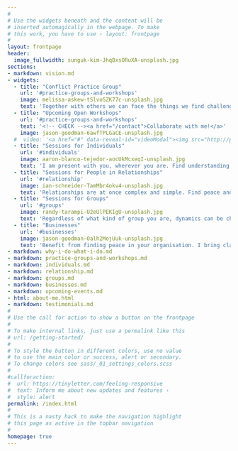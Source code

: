 ```yaml
---
#
# Use the widgets beneath and the content will be
# inserted automagically in the webpage. To make
# this work, you have to use › layout: frontpage
#
layout: frontpage
header:
  image_fullwidth: sunguk-kim-JhqBxsORuXA-unsplash.jpg
sections:
- markdown: vision.md
- widgets:
  - title: "Conflict Practice Group"
    url: '#practice-groups-and-workshops'
    image: melissa-askew-tSlvoSZK77c-unsplash.jpg
    text: 'Together with others we can face the things we find challenging and be held in presence and compassion.<br/>Every first Saturday of the month. More information and sign up <a href="https://nvc-uk.com/practice-group/conflict-facilitation-practice-group/" target="_blank">here</a>.'
  - title: "Upcoming Open Workshops"
    url: '#practice-groups-and-workshops'
    text: '<!-- CHECK --><a href="/contact">Collaborate with me!</a>'
    image: jason-goodman-6awfTPLGaCE-unsplash.jpg
  #  video: '<a href="#" data-reveal-id="videoModal"><img src="http://phlow.github.io/feeling-responsive/images/start-video-feeling-responsive-302x182.jpg" width="302" height="182" alt=""/></a>'
  - title: "Sessions for Individuals"
    url: '#individuals'
    image: aaron-blanco-tejedor-aocUkMcxeqI-unsplash.jpg
    text: 'I am present with you, wherever you are. Find understanding and peace.'
  - title: "Sessions for People in Relationships"
    url: '#relationship'
    image: ian-schneider-TamMbr4okv4-unsplash.jpg
    text: 'Relationships are at once complex and simple. Find peace and understanding.'
  - title: "Sessions for Groups"
    url: '#groups'
    image: randy-tarampi-U2eUlPEKIgU-unsplash.jpg
    text: 'Regardless of what kind of group you are, dynamics can be challenging. Clarity and discernment<br/> Have things fall into place. '
  - title: "Businesses"
    url: '#businesses'
    image: jason-goodman-Oalh2MojUuk-unsplash.jpg
    text: 'Benefit from finding peace in your organisation. I bring clarity and orentation, passing on skills and helping you navigate the most challenging situations.'
- markdown: why-i-do-what-i-do.md
- markdown: practice-groups-and-workshops.md
- markdown: individuals.md
- markdown: relationship.md
- markdown: groups.md
- markdown: businesses.md
- markdown: upcoming-events.md
- html: about-me.html
- markdown: testimonials.md
#
# Use the call for action to show a button on the frontpage
#
# To make internal links, just use a permalink like this
# url: /getting-started/
#
# To style the button in different colors, use no value
# to use the main color or success, alert or secondary.
# To change colors see sass/_01_settings_colors.scss
#
#callforaction:
#  url: https://tinyletter.com/feeling-responsive
#  text: Inform me about new updates and features ›
#  style: alert
permalink: /index.html
#
# This is a nasty hack to make the navigation highlight
# this page as active in the topbar navigation
#
homepage: true
---
```



<!--
<div id="videoModal" class="reveal-modal large" data-reveal="">
  <div class="flex-video widescreen vimeo" style="display: block;">
    <iframe width="1280" height="720" src="https://www.youtube.com/embed/3b5zCFSmVvU" frameborder="0" allowfullscreen></iframe>
  </div>
  <a class="close-reveal-modal">&#215;</a>
</div>
-->
